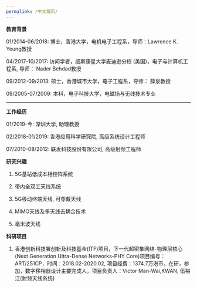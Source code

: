 ```yaml
---
permalink: /中文履历/
---
```


**教育背景**

01/2014-06/2018:  博士，香港大学，电机电子工程系，导师：Lawrence K. Yeung教授<br />	
	 
04/2017-10/2017:  访问学者，威斯康星大学麦迪逊分校 (美国)，电子与计算机工程系, 导师： Nader Behdad教授<br /> 
      
09/2012-09/2013:  硕士，香港城市大学，电子工程系，导师： 薛泉教授<br />  
                  	                                                   
09/2005-07/2009:  本科，电子科技大学，电磁场与无线技术专业<br />

***
**工作经历**  

01/2019-今: 深圳大学,  助理教授<br /> 

02/2018-01/2019: 香港应用科学研究院,  高级系统设计工程师

07/2010-08/2012: 联发科技股份有限公司,  高级射频工程师

**研究兴趣**

1. 5G基站低成本相控阵系统

2. 带内全双工天线系统

3. 5G移动终端天线, 可穿戴天线

4. MIMO天线及多天线去耦合技术

5. 毫米波天线

**科研项目**
1.	香港创新科技署创新及科技基金(ITF)项目，下一代超密集网络-物理层核心(Next Generation Ultra-Dense Networks-PHY Core)项目编号：ART/251CP，时间：2018.02-2020.02, 项目经费：1374.7万港币，在研，参加，数字移相器设计主要完成人，项目负责人：Victor Man-Wai,KWAN, 伍裕江(射频天线系统)